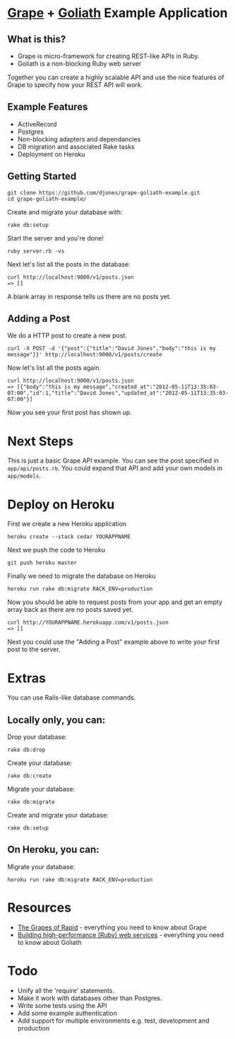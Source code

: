 # [Grape](https://github.com/intridea/grape) + [Goliath](https://github.com/postrank-labs/goliath) Example Application

## What is this?

* Grape is micro-framework for creating REST-like APIs in Ruby.
* Goliath is a non-blocking Ruby web server

Together you can create a highly scalable API and use the nice features of Grape to specify how your REST API will work.

## Example Features

* ActiveRecord
* Postgres
* Non-blocking adapters and dependancies
* DB migration and associated Rake tasks
* Deployment on Heroku

## Getting Started

    git clone https://github.com/djones/grape-goliath-example.git
    cd grape-goliath-example/

Create and migrate your database with:

    rake db:setup
  
Start the server and you're done!

    ruby server.rb -vs

Next let's list all the posts in the database:

    curl http://localhost:9000/v1/posts.json
    => []
  
A blank array in response tells us there are no posts yet.

## Adding a Post

We do a HTTP post to create a new post.

    curl -X POST -d '{"post":{"title":"David Jones","body":"this is my message"}}' http://localhost:9000/v1/posts/create

Now let's list all the posts again.
  
    curl http://localhost:9000/v1/posts.json
    => [{"body":"this is my message","created_at":"2012-05-11T13:35:03-07:00","id":1,"title":"David Jones","updated_at":"2012-05-11T13:35:03-07:00"}]

Now you see your first post has shown up.

# Next Steps

This is just a basic Grape API example. You can see the post specified in `app/api/posts.rb`. You could expand that API and add your own models in `app/models`.

# Deploy on Heroku

First we create a new Heroku application

    heroku create --stack cedar YOURAPPNAME
  
Next we push the code to Heroku
  
    git push heroku master
    
Finally we need to migrate the database on Heroku

    heroku run rake db:migrate RACK_ENV=production

Now you should be able to request posts from your app and get an empty array back as there are no posts saved yet.
 
    curl http://YOURAPPNAME.herokuapp.com/v1/posts.json
    => []
  
Next you could use the "Adding a Post" example above to write your first post to the server.

# Extras

You can use Rails-like database commands.

## Locally only, you can:

Drop your database:

    rake db:drop

Create your database:

    rake db:create
  
Migrate your database:

    rake db:migrate
  
Create and migrate your database:

    rake db:setup
    
## On Heroku, you can:

Migrate your database:

    heroku run rake db:migrate RACK_ENV=production

# Resources

* [The Grapes of Rapid](http://www.confreaks.com/videos/475-rubyconf2010-the-grapes-of-rapid) - everything you need to know about Grape
* [Building high-performance (Ruby) web services](http://www.confreaks.com/videos/653-gogaruco2011-0-60-with-goliath-building-high-performance-ruby-web-services) - everything you need to know about Goliath

# Todo

* Unify all the 'require' statements.
* Make it work with databases other than Postgres.
* Write some tests using the API
* Add some example authentication
* Add support for multiple environments e.g. test, development and production
